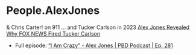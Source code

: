 # People.AlexJones
&amp; Chris Carter! on 911 ... and Tucker Carlson in 2023 [Alex Jones Revealed Why FOX NEWS Fired Tucker Carlson](https://youtu.be/D9wYUe7cDhA)
- Full episode: [“I Am Crazy” - Alex Jones | PBD Podcast | Ep. 281](https://youtu.be/pgcCNqw1H_Q)
